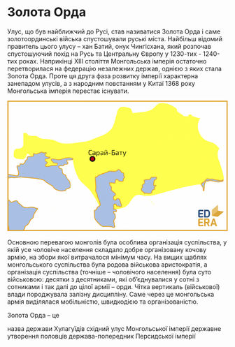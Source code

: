 # Золота Орда

Улус, що був найближчий до Русі, став називатися Золота Орда і саме
золотоординські війська спустошували руські міста. Найбільш відомий
правитель цього улусу – хан Батий, онук Чингісхана, який розпочав
спустошуючий похід на Русь та Центральну Європу у 1230-тих - 1240-тих
роках. Наприкінці ХІІІ століття Монгольська імперія остаточно
перетворилася на федерацію незалежних держав, однією з яких стала Золота
Орда. Проте ця друга фаза розвитку імперії характерна занепадом улусів,
а з народним повстанням у Китаї 1368 року Монгольська імперія перестає
існувати.

![image](cap.png)

Основною перевагою монголів була особлива організація суспільства, у
якій усе чоловіче населення складало добре організовану кочову армію, на
збори якої витрачалося мінімум часу. На вищих щаблях монгольського
суспільства була родова військова аристократія, а організація
суспільства (точніше – чоловічого населення) була суто військовою:
десятки з десятниками, які об’єднувалися у сотні з сотниками і так далі
до цілої армії – орди. Чітка вертикаль (військової) влади породжувала
залізну дисципліну. Саме через це монгольська армія виділялася
мобільністю, швидкодією та організованістю.

<quiz>
<question>
	<p>Золота Орда – це</p>
        <answer>назва держави Хулагуїдів</answer>
	<answer correct>східний улус Монгольської імперії</answer>
        <answer>державне утворення половців</answer>
	<answer>держава-попередник Персидської імперії</answer>
</question>
</quiz>